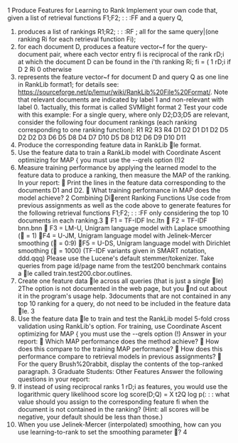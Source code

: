 1 Produce Features for Learning to Rank
Implement your own code that, given a list of retrieval functions F1;F2; : : :FF and a query Q,
1. produces a list of rankings R1;R2; : : :RF ; all for the same query|(one ranking Ri for each
retrieval function Fi);
2. for each document D, produces a feature vector~f for the query-document pair, where each
vector entry fi is reciprocal of the rank rD;i at which the document D can be found in the
i'th ranking Ri;
fi =
(
1
rD;i
if D 2 Ri
0 otherwise
3. represents the feature vector~f for document D and query Q as one line in RankLib format1;
for details see: https://sourceforge.net/p/lemur/wiki/RankLib%20File%20Format/.
Note that relevant documents are indicated by label 1 and non-relevant with label 0.
1actually, this format is called SVMlight format
2
Test your code with this example: For a single query, where only D2;D3;D5 are relevant, consider
the following four document rankings (each ranking corresponding to one ranking function):
R1 R2 R3 R4
D1 D2 D1 D1
D2 D5 D2 D2
D3 D6 D5 D8
D4 D7 D10
D5 D8 D12
D6 D9
D10
D11
1. Produce the corresponding feature data in RankLib le format.
2. Use the feature data to train a RankLib model with Coordinate Ascent optimizing for
MAP { you must use the --qrels option (!)2
3. Measure training performance by applying the learned model to the feature data to produce
a ranking, then measure the MAP of the ranking.
In your report:
 Print the lines in the feature data corresponding to the documents D1 and D2.
 What training performance in MAP does the model achieve?
2 Combining Dierent Ranking Functions
Use code from previous assignments as well as the code above to generate features for the following
retrieval functions F1;F2; : : :FF only considering the top 10 documents in each ranking.3
 F1 = TF-IDF lnc.ltn
 F2 = TF-IDF bnn.bnn
 F3 = LM-U, Unigram language model with Laplace smoothing ( = 1)
 F4 = U-JM, Unigram language model with Jelinek-Mercer smoothing ( = 0:9)
 F5 = U-DS, Unigram language model with Dirichlet smoothing ( = 1000)
(TF-IDF variants given in SMART notation, ddd.qqq)
Please use the Lucene's default stemmer/tokenizer.
Take queries from page id/page name from the test200 benchmark contains a le called
train.test200.cbor.outlines.
1. Create one feature data le across all queries (that is just a single le)
2The option is not documented in the web page, but you nd out about it in the program's usage help.
3documents that are not contained in any top 10 ranking for a query, do not need to be included in the feature
data le.
3
2. Use the feature data le to train and test the RankLib model 5-fold cross validation using
RankLib's option. For training, use Coordinate Ascent optimizing for MAP { you must
use the --qrels option (!)
Answer in your report:
 Which MAP performance does the method achieve?
 How does this compare to the training MAP performance?
 How does this performance compare to retrieval models in previous assignments?
 For the query Brush%20rabbit, display the contents of the top-ranked paragraph.
3 Graduate Students: Other Features
Answer the following questions in your report:
1. If instead of using reciprocal ranks 1
rD;i
as features, you would use the logarithmic query
likelihood score
log score(D;Q) =
X
t2Q
log p(: : :
what value should you assign to the corresponding feature fi when the document is not
contained in the ranking? (Hint: all scores will be negative, your default should be less
than those.)
2. When you use Jelinek-Mercer (interpolated) smoothing, how can you use learning-to-rank
to set the smoothing parameter ?
4
